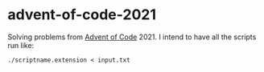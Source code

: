 # advent-of-code-2021

Solving problems from [Advent of Code](https://adventofcode.com/) 2021.
I intend to have all the scripts run like:

```
./scriptname.extension < input.txt
```
